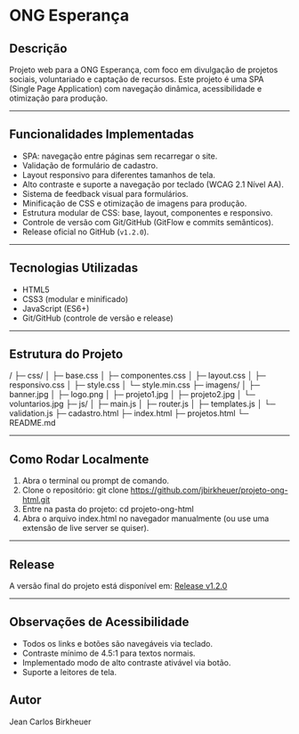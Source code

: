 # ONG Esperança

## Descrição

Projeto web para a ONG Esperança, com foco em divulgação de projetos sociais, voluntariado e captação de recursos. Este projeto é uma SPA (Single Page Application) com navegação dinâmica, acessibilidade e otimização para produção.

---

## Funcionalidades Implementadas

- SPA: navegação entre páginas sem recarregar o site.
- Validação de formulário de cadastro.
- Layout responsivo para diferentes tamanhos de tela.
- Alto contraste e suporte a navegação por teclado (WCAG 2.1 Nível AA).
- Sistema de feedback visual para formulários.
- Minificação de CSS e otimização de imagens para produção.
- Estrutura modular de CSS: base, layout, componentes e responsivo.
- Controle de versão com Git/GitHub (GitFlow e commits semânticos).
- Release oficial no GitHub (`v1.2.0`).

---

## Tecnologias Utilizadas

- HTML5
- CSS3 (modular e minificado)
- JavaScript (ES6+)
- Git/GitHub (controle de versão e release)

---

## Estrutura do Projeto

/
├─ css/
│ ├─ base.css
│ ├─ componentes.css
│ ├─ layout.css
│ ├─ responsivo.css
│ ├─ style.css
│ └─ style.min.css
├─ imagens/
│ ├─ banner.jpg
│ ├─ logo.png
│ ├─ projeto1.jpg
│ ├─ projeto2.jpg
│ └─ voluntarios.jpg
├─ js/
│ ├─ main.js
│ ├─ router.js
│ ├─ templates.js
│ └─ validation.js
├─ cadastro.html
├─ index.html
├─ projetos.html
└─ README.md

---

## Como Rodar Localmente

1. Abra o terminal ou prompt de comando.
2. Clone o repositório:
   git clone https://github.com/jbirkheuer/projeto-ong-html.git
3. Entre na pasta do projeto:
   cd projeto-ong-html
4. Abra o arquivo index.html no navegador manualmente (ou use uma extensão de live server se quiser).

---

## Release

A versão final do projeto está disponível em: [Release v1.2.0](https://github.com/jbirkheuer/projeto-ong-html/releases/tag/v1.2.0)

---

## Observações de Acessibilidade

- Todos os links e botões são navegáveis via teclado.
- Contraste mínimo de 4.5:1 para textos normais.
- Implementado modo de alto contraste ativável via botão.
- Suporte a leitores de tela.

## Autor

Jean Carlos Birkheuer
